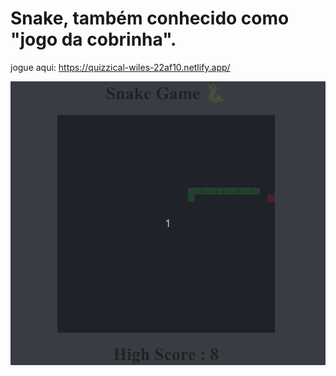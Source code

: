# Snake, também conhecido como "jogo da cobrinha".

jogue aqui: https://quizzical-wiles-22af10.netlify.app/

![snake game](https://raw.githubusercontent.com/lucashgp-dev/snake-game/main/playing%20the%20game/Peek%2007-06-2021%2011-45.gif)
